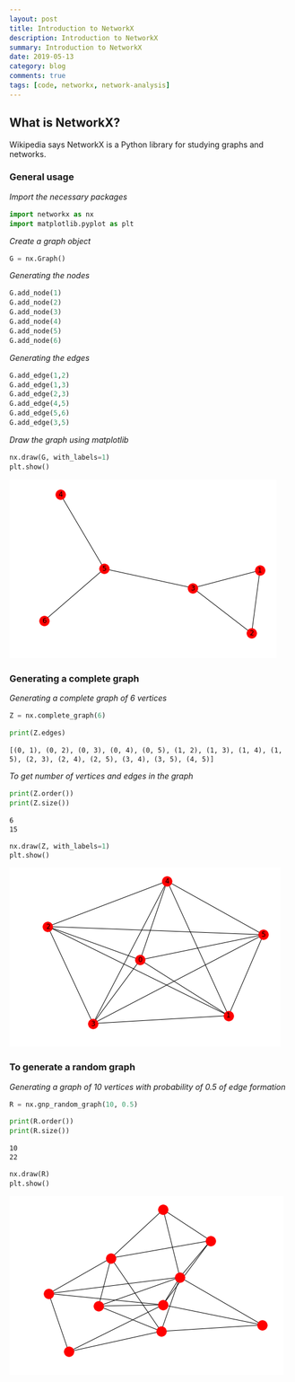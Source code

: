 ```yaml
---
layout: post
title: Introduction to NetworkX
description: Introduction to NetworkX
summary: Introduction to NetworkX
date: 2019-05-13
category: blog
comments: true
tags: [code, networkx, network-analysis]
---
```

## What is NetworkX?
Wikipedia says NetworkX is a Python library for studying graphs and networks.

### General usage

_Import the necessary packages_


```python
import networkx as nx
import matplotlib.pyplot as plt
```

_Create a graph object_


```python
G = nx.Graph()
```

_Generating the nodes_


```python
G.add_node(1)
G.add_node(2)
G.add_node(3)
G.add_node(4)
G.add_node(5)
G.add_node(6)
```

_Generating the edges_


```python
G.add_edge(1,2)
G.add_edge(1,3)
G.add_edge(2,3)
G.add_edge(4,5)
G.add_edge(5,6)
G.add_edge(3,5)
```

_Draw the graph using matplotlib_


```python
nx.draw(G, with_labels=1)
plt.show()
```


<!-- ![png](output_11_0.png) -->
![png](/assets/images/2019-05-13-01.png)


### Generating a complete graph

_Generating a complete graph of 6 vertices_


```python
Z = nx.complete_graph(6)
```


```python
print(Z.edges)
```

    [(0, 1), (0, 2), (0, 3), (0, 4), (0, 5), (1, 2), (1, 3), (1, 4), (1, 5), (2, 3), (2, 4), (2, 5), (3, 4), (3, 5), (4, 5)]


_To get number of vertices and edges in the graph_


```python
print(Z.order())
print(Z.size())
```

    6
    15



```python
nx.draw(Z, with_labels=1)
plt.show()
```


<!-- ![png](output_18_0.png) -->
![png](/assets/images/2019-05-13-02.png)

### To generate a random graph

_Generating a graph of 10 vertices with probability of 0.5 of edge formation_


```python
R = nx.gnp_random_graph(10, 0.5)
```


```python
print(R.order())
print(R.size())
```

    10
    22



```python
nx.draw(R)
plt.show()
```


<!-- ![png](output_23_0.png) -->
![png](/assets/images/2019-05-13-03.png)

